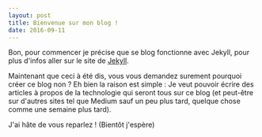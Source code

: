 ```yaml
---
layout: post
title: Bienvenue sur mon blog !
date: 2016-09-11
---
```


Bon, pour commencer je précise que se blog fonctionne avec Jekyll, pour plus d'infos aller sur le site de [Jekyll][siteJekyll].

Maintenant que ceci à été dis, vous vous demandez surement pourquoi créer ce blog non ? Eh bien la raison est simple : Je veut pouvoir écrire des articles à propos de la technologie qui seront tous sur ce blog (et peut-être sur d'autres sites tel que Medium sauf un peu plus tard, quelque chose comme une semaine plus tard).

J'ai hâte de vous reparlez ! (Bientôt j'espère)

[siteJekyll]: https://jekyllrb.com/docs/home/

